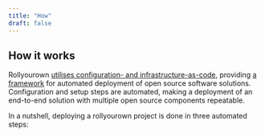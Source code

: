 ```yaml
---
title: "How"
draft: false
---
```


## How it works

Rollyourown [utilises configuration- and infrastructure-as-code](/rollyourown/how_to_use/deploy/#introduction), providing [a framework](/collaborate/project_and_module_development/general_architecture/) for automated deployment of open source software solutions. Configuration and setup steps are automated, making a deployment of an end-to-end solution with multiple open source components repeatable.

In a nutshell, deploying a rollyourown project is done in three automated steps:
